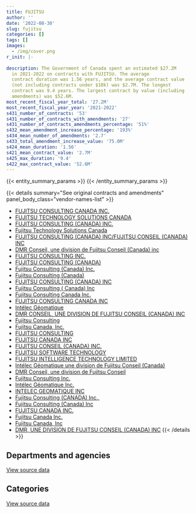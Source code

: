 ```yaml
---
title: FUJITSU
author: ''
date: '2022-08-30'
slug: fujitsu
categories: []
tags: []
images:
  - /img/cover.png
r_init: |-
  
description: The Government of Canada spent an estimated $27.2M
  in 2021-2022 on contracts with FUJITSU. The average
  contract duration was 1.56 years, and the average contract value
  (not including contracts under $10k) was $2.7M. The longest
  contract was 9.4 years. The largest contract by value (including
  amendments) was $52.6M.
most_recent_fiscal_year_total: '27.2M'
most_recent_fiscal_year_year: '2021-2022'
s431_number_of_contracts: '53'
s431_number_of_contracts_with_amendments: '27'
s431_number_of_contracts_amendments_percentage: '51%'
s432_mean_amendment_increase_percentage: '193%'
s434_mean_number_of_amendments: '2.7'
s433_total_amendment_increase_value: '75.0M'
s424_mean_duration: '1.56'
s421_mean_contract_value: '2.7M'
s425_max_duration: '9.4'
s422_max_contract_value: '52.6M'
---
```


<script src="/rmarkdown-libs/htmlwidgets/htmlwidgets.js"></script>
<link href="/rmarkdown-libs/datatables-css/datatables-crosstalk.css" rel="stylesheet" />
<script src="/rmarkdown-libs/datatables-binding/datatables.js"></script>
<script src="/rmarkdown-libs/jquery/jquery-3.6.0.min.js"></script>
<link href="/rmarkdown-libs/dt-core-bootstrap/css/dataTables.bootstrap.min.css" rel="stylesheet" />
<link href="/rmarkdown-libs/dt-core-bootstrap/css/dataTables.bootstrap.extra.css" rel="stylesheet" />
<script src="/rmarkdown-libs/dt-core-bootstrap/js/jquery.dataTables.min.js"></script>
<script src="/rmarkdown-libs/dt-core-bootstrap/js/dataTables.bootstrap.min.js"></script>
<link href="/rmarkdown-libs/crosstalk/css/crosstalk.min.css" rel="stylesheet" />
<script src="/rmarkdown-libs/crosstalk/js/crosstalk.min.js"></script>
<script src="/rmarkdown-libs/htmlwidgets/htmlwidgets.js"></script>
<link href="/rmarkdown-libs/datatables-css/datatables-crosstalk.css" rel="stylesheet" />
<script src="/rmarkdown-libs/datatables-binding/datatables.js"></script>
<script src="/rmarkdown-libs/jquery/jquery-3.6.0.min.js"></script>
<link href="/rmarkdown-libs/dt-core-bootstrap/css/dataTables.bootstrap.min.css" rel="stylesheet" />
<link href="/rmarkdown-libs/dt-core-bootstrap/css/dataTables.bootstrap.extra.css" rel="stylesheet" />
<script src="/rmarkdown-libs/dt-core-bootstrap/js/jquery.dataTables.min.js"></script>
<script src="/rmarkdown-libs/dt-core-bootstrap/js/dataTables.bootstrap.min.js"></script>
<link href="/rmarkdown-libs/crosstalk/css/crosstalk.min.css" rel="stylesheet" />
<script src="/rmarkdown-libs/crosstalk/js/crosstalk.min.js"></script>

{{< entity_summary_params >}}
{{< /entity_summary_params >}}

{{< details summary="See original contracts and amendments" panel_body_class="vendor-names-list" >}}
- [FUJITSU CONSULTING CANADA INC.](https://search.open.canada.ca/en/ct/?sort=contract_value_f%20desc&page=1&search_text=%22FUJITSU%20CONSULTING%20CANADA%20INC.%22)
- [FUJITSU TECHNOLOGY SOLUTIONS CANADA](https://search.open.canada.ca/en/ct/?sort=contract_value_f%20desc&page=1&search_text=%22FUJITSU%20TECHNOLOGY%20SOLUTIONS%20CANADA%22)
- [FUJITSU CONSULTING (CANADA) INC.](https://search.open.canada.ca/en/ct/?sort=contract_value_f%20desc&page=1&search_text=%22FUJITSU%20CONSULTING%20%28CANADA%29%20INC.%22)
- [Fujitsu Technology Solutions Canada](https://search.open.canada.ca/en/ct/?sort=contract_value_f%20desc&page=1&search_text=%22Fujitsu%20Technology%20Solutions%20Canada%22)
- [FUJITSU CONSULTING (CANADA) INC/FUJITSU CONSEIL (CANADA) INC](https://search.open.canada.ca/en/ct/?sort=contract_value_f%20desc&page=1&search_text=%22FUJITSU%20CONSULTING%20%28CANADA%29%20INC%2fFUJITSU%20CONSEIL%20%28CANADA%29%20INC%22)
- [DMR Conseil, une division de Fujitsu Conseil (Canada) inc](https://search.open.canada.ca/en/ct/?sort=contract_value_f%20desc&page=1&search_text=%22DMR%20Conseil%2c%20une%20division%20de%20Fujitsu%20Conseil%20%28Canada%29%20inc%22)
- [FUJITSU CONSULTING INC.](https://search.open.canada.ca/en/ct/?sort=contract_value_f%20desc&page=1&search_text=%22FUJITSU%20CONSULTING%20INC.%22)
- [FUJITSU CONSULTING (CANADA)](https://search.open.canada.ca/en/ct/?sort=contract_value_f%20desc&page=1&search_text=%22FUJITSU%20CONSULTING%20%28CANADA%29%22)
- [Fujitsu Consulting (Canada) Inc.](https://search.open.canada.ca/en/ct/?sort=contract_value_f%20desc&page=1&search_text=%22Fujitsu%20Consulting%20%28Canada%29%20Inc.%22)
- [Fujitsu Consulting (Canada)](https://search.open.canada.ca/en/ct/?sort=contract_value_f%20desc&page=1&search_text=%22Fujitsu%20Consulting%20%28Canada%29%22)
- [FUJITSU CONSULTING (CANADA) INC](https://search.open.canada.ca/en/ct/?sort=contract_value_f%20desc&page=1&search_text=%22FUJITSU%20CONSULTING%20%28CANADA%29%20INC%22)
- [Fujitsu Consulting ( Canada) Inc](https://search.open.canada.ca/en/ct/?sort=contract_value_f%20desc&page=1&search_text=%22Fujitsu%20Consulting%20%28%20Canada%29%20Inc%22)
- [Fujitsu Consulting Canada Inc.](https://search.open.canada.ca/en/ct/?sort=contract_value_f%20desc&page=1&search_text=%22Fujitsu%20Consulting%20Canada%20Inc.%22)
- [FUJITSU CONSULTING CANADA INC](https://search.open.canada.ca/en/ct/?sort=contract_value_f%20desc&page=1&search_text=%22FUJITSU%20CONSULTING%20CANADA%20INC%22)
- [Intélec Géomatique](https://search.open.canada.ca/en/ct/?sort=contract_value_f%20desc&page=1&search_text=%22Int%c3%a9lec%20G%c3%a9omatique%22)
- [DMR CONSEIL, UNE DIVISION DE FUJITSU CONSEIL (CANADA) INC](https://search.open.canada.ca/en/ct/?sort=contract_value_f%20desc&page=1&search_text=%22DMR%20CONSEIL%2c%20UNE%20DIVISION%20DE%20FUJITSU%20CONSEIL%20%28CANADA%29%20INC%22)
- [Fujitsu Consulting](https://search.open.canada.ca/en/ct/?sort=contract_value_f%20desc&page=1&search_text=%22Fujitsu%20Consulting%22)
- [Fujitsu Canada, Inc.](https://search.open.canada.ca/en/ct/?sort=contract_value_f%20desc&page=1&search_text=%22Fujitsu%20Canada%2c%20Inc.%22)
- [FUJITSU CONSULTING](https://search.open.canada.ca/en/ct/?sort=contract_value_f%20desc&page=1&search_text=%22FUJITSU%20CONSULTING%22)
- [FUJITSU CANADA INC](https://search.open.canada.ca/en/ct/?sort=contract_value_f%20desc&page=1&search_text=%22FUJITSU%20CANADA%20INC%22)
- [FUJITSU CONSEIL (CANADA) INC.](https://search.open.canada.ca/en/ct/?sort=contract_value_f%20desc&page=1&search_text=%22FUJITSU%20CONSEIL%20%28CANADA%29%20INC.%22)
- [FUJITSU SOFTWARE TECHNOLOGY](https://search.open.canada.ca/en/ct/?sort=contract_value_f%20desc&page=1&search_text=%22FUJITSU%20SOFTWARE%20TECHNOLOGY%22)
- [FUJITSU INTELLIGENCE TECHNOLOGY LIMITED](https://search.open.canada.ca/en/ct/?sort=contract_value_f%20desc&page=1&search_text=%22FUJITSU%20INTELLIGENCE%20TECHNOLOGY%20LIMITED%22)
- [Intélec Géomatique une division de Fujitsu Conseil (Canada)](https://search.open.canada.ca/en/ct/?sort=contract_value_f%20desc&page=1&search_text=%22Int%c3%a9lec%20G%c3%a9omatique%20une%20division%20de%20Fujitsu%20Conseil%20%28Canada%29%22)
- [DMR Conseil, une division de Fujitsu Conseil](https://search.open.canada.ca/en/ct/?sort=contract_value_f%20desc&page=1&search_text=%22DMR%20Conseil%2c%20une%20division%20de%20Fujitsu%20Conseil%22)
- [Fujitsu Consulting Inc.](https://search.open.canada.ca/en/ct/?sort=contract_value_f%20desc&page=1&search_text=%22Fujitsu%20Consulting%20Inc.%22)
- [Intélec Géomatique Inc.](https://search.open.canada.ca/en/ct/?sort=contract_value_f%20desc&page=1&search_text=%22Int%c3%a9lec%20G%c3%a9omatique%20Inc.%22)
- [INTELEC GEOMATIQUE INC](https://search.open.canada.ca/en/ct/?sort=contract_value_f%20desc&page=1&search_text=%22INTELEC%20GEOMATIQUE%20INC%22)
- [Fujitsu Consulting (CANADA) Inc.,](https://search.open.canada.ca/en/ct/?sort=contract_value_f%20desc&page=1&search_text=%22Fujitsu%20Consulting%20%28CANADA%29%20Inc.%2c%22)
- [Fujitsu Consulting (Canada) Inc](https://search.open.canada.ca/en/ct/?sort=contract_value_f%20desc&page=1&search_text=%22Fujitsu%20Consulting%20%28Canada%29%20Inc%22)
- [FUJITSU CANADA INC.](https://search.open.canada.ca/en/ct/?sort=contract_value_f%20desc&page=1&search_text=%22FUJITSU%20CANADA%20INC.%22)
- [Fujitsu Canada Inc.](https://search.open.canada.ca/en/ct/?sort=contract_value_f%20desc&page=1&search_text=%22Fujitsu%20Canada%20Inc.%22)
- [Fujitsu Canada, Inc](https://search.open.canada.ca/en/ct/?sort=contract_value_f%20desc&page=1&search_text=%22Fujitsu%20Canada%2c%20Inc%22)
- [DMR, UNE DIVISION DE FUJITSU CONSEIL (CANADA) INC](https://search.open.canada.ca/en/ct/?sort=contract_value_f%20desc&page=1&search_text=%22DMR%2c%20UNE%20DIVISION%20DE%20FUJITSU%20CONSEIL%20%28CANADA%29%20INC%22)
{{< /details >}}

## Departments and agencies

<div id="htmlwidget-1" style="width:100%;height:auto;" class="datatables html-widget"></div>
<script type="application/json" data-for="htmlwidget-1">{"x":{"style":"bootstrap","filter":"none","vertical":false,"data":[["<a href=\"/departments/aafc-aac/\">Agriculture and Agri-Food Canada<\/a>","<a href=\"/departments/cbsa-asfc/\">Canada Border Services Agency<\/a>","<a href=\"/departments/cic/\">Immigration, Refugees and Citizenship Canada<\/a>","<a href=\"/departments/elections/\">Elections Canada<\/a>","<a href=\"/departments/esdc-edsc/\">Employment and Social Development Canada<\/a>","<a href=\"/departments/isc-sac/\">Indigenous Services Canada<\/a>","<a href=\"/departments/nrcan-rncan/\">Natural Resources Canada<\/a>","<a href=\"/departments/phac-aspc/\">Public Health Agency of Canada<\/a>","<a href=\"/departments/statcan/\">Statistics Canada<\/a>","<a href=\"/departments/tc/\">Transport Canada<\/a>"],[98534.35,206235.4,5867593.41,1237857.38,1178026.85,25088.4,null,6369.89,350338.97,41264.1],[null,206800.43,5694824.1,1277810.83,1343530.7,66983.58,null,18199.7,527671.03,3020532.01],[null,206235.4,5679264.47,464812.43,8475525.23,null,null,null,null,3129220.63],[null,220488.14,544587,937307.7,21226914.71,null,1306836.97,null,null,3012279.19]],"container":"<table class=\"table table-striped table-hover row-border order-column display\">\n  <thead>\n    <tr>\n      <th>Department<\/th>\n      <th>2018-2019<\/th>\n      <th>2019-2020<\/th>\n      <th>2020-2021<\/th>\n      <th>2021-2022<\/th>\n    <\/tr>\n  <\/thead>\n<\/table>","options":{"order":[[4,"desc"]],"pageLength":10,"autoWidth":true,"columnDefs":[{"targets":1,"render":"function(data, type, row, meta) {\n    return type !== 'display' ? data : DTWidget.formatCurrency(data, \"$\", 2, 3, \",\", \".\", true, null);\n  }"},{"targets":2,"render":"function(data, type, row, meta) {\n    return type !== 'display' ? data : DTWidget.formatCurrency(data, \"$\", 2, 3, \",\", \".\", true, null);\n  }"},{"targets":3,"render":"function(data, type, row, meta) {\n    return type !== 'display' ? data : DTWidget.formatCurrency(data, \"$\", 2, 3, \",\", \".\", true, null);\n  }"},{"targets":4,"render":"function(data, type, row, meta) {\n    return type !== 'display' ? data : DTWidget.formatCurrency(data, \"$\", 2, 3, \",\", \".\", true, null);\n  }"},{"width":"16%","targets":[1,2,3,4]},{"className":"dt-right","targets":[1,2,3,4]}],"orderClasses":false}},"evals":["options.columnDefs.0.render","options.columnDefs.1.render","options.columnDefs.2.render","options.columnDefs.3.render"],"jsHooks":[]}</script>
<p class="text-right">
<a href="https://github.com/GoC-Spending/contracts-data/tree/main/data/out/vendors/fujitsu/summary_by_fiscal_year_by_department.csv" class="source-data-link btn btn-link">View source data</a>
</p>

## Categories

<div id="htmlwidget-2" style="width:100%;height:auto;" class="datatables html-widget"></div>
<script type="application/json" data-for="htmlwidget-2">{"x":{"style":"bootstrap","filter":"none","vertical":false,"data":[["<a href=\"/categories/facilities_and_construction/\">Facilities and construction<\/a>","<a href=\"/categories/professional_services/\">Professional services<\/a>","<a href=\"/categories/information_technology/\">Information technology<\/a>"],[null,null,9011308.74],[null,162276.38,11994076],[null,7414439.82,10540618.34],[78748.59,18019172.95,9150492.18]],"container":"<table class=\"table table-striped table-hover row-border order-column display\">\n  <thead>\n    <tr>\n      <th>Category<\/th>\n      <th>2018-2019<\/th>\n      <th>2019-2020<\/th>\n      <th>2020-2021<\/th>\n      <th>2021-2022<\/th>\n    <\/tr>\n  <\/thead>\n<\/table>","options":{"order":[[4,"desc"]],"dom":"t","pageLength":30,"autoWidth":true,"columnDefs":[{"targets":1,"render":"function(data, type, row, meta) {\n    return type !== 'display' ? data : DTWidget.formatCurrency(data, \"$\", 2, 3, \",\", \".\", true, null);\n  }"},{"targets":2,"render":"function(data, type, row, meta) {\n    return type !== 'display' ? data : DTWidget.formatCurrency(data, \"$\", 2, 3, \",\", \".\", true, null);\n  }"},{"targets":3,"render":"function(data, type, row, meta) {\n    return type !== 'display' ? data : DTWidget.formatCurrency(data, \"$\", 2, 3, \",\", \".\", true, null);\n  }"},{"targets":4,"render":"function(data, type, row, meta) {\n    return type !== 'display' ? data : DTWidget.formatCurrency(data, \"$\", 2, 3, \",\", \".\", true, null);\n  }"},{"width":"16%","targets":[1,2,3,4]},{"className":"dt-right","targets":[1,2,3,4]}],"orderClasses":false,"lengthMenu":[10,25,30,50,100]}},"evals":["options.columnDefs.0.render","options.columnDefs.1.render","options.columnDefs.2.render","options.columnDefs.3.render"],"jsHooks":[]}</script>
<p class="text-right">
<a href="https://github.com/GoC-Spending/contracts-data/tree/main/data/out/vendors/fujitsu/summary_by_fiscal_year_by_category.csv" class="source-data-link btn btn-link">View source data</a>
</p>
